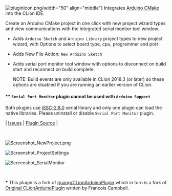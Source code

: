 ![pluginIcon.png](https://github.com/vsch/CLionArduinoPlugin/raw/master/resources/META-INF/pluginIcon.png){width="50" align="middle"}
Integrates [Arduino CMake] into the CLion IDE.

Create an Arduino CMake project in one click with new project wizard types and view
communications with the integrated serial monitor tool window.

* Adds `Arduino Sketch` and `Arduino Library` project types to new project wizard, with Options
  to select board type, cpu, programmer and port

* Adds New File Action: `New Arduino Sketch`

* Adds serial port monitor tool window with options to disconnect on build start and
  reconnect on build complete.

  NOTE: Build events are only available in CLion 2018.3 (or later) so these options are disabled
  if you are running an earlier version of CLion.

#### ** `Serial Port Monitor` plugin cannot be used with `Arduino Support`

Both plugins use [jSSC-2.8.0] serial library and only one plugin can load the native libraries.
Please uninstall or disable `Serial Port Monitor` plugin.

| [Issues][] | [Plugin Source][] |

<br>

![Screenshot_NewProject.png](https://github.com/vsch/CLionArduinoPlugin/raw/master/assets/images/Screenshot_NewProject.png)

![Screenshot_ProjectSettings](https://github.com/vsch/CLionArduinoPlugin/raw/master/assets/images/Screenshot_ProjectSettings.png)

![Screenshot_SerialMonitor](https://github.com/vsch/CLionArduinoPlugin/raw/master/assets/images/Screenshot_SerialMonitor.png)

<br>

**\*** This plugin is a fork of [rjuang/CLionArduinoPlugin] which in turn is a fork of
[Original CLionArduinoPlugin] written by Francois Campbell.

[Arduino CMake]: https://github.com/francoiscampbell/arduino-cmake
[Issues]: https://github.com/vsch/CLionArduinoPlugin/issues
[Original CLionArduinoPlugin]: https://github.com/francoiscampbell/CLionArduinoPlugin
[Plugin Source]: https://github.com/vsch/CLionArduinoPlugin
[rjuang/CLionArduinoPlugin]: https://github.com/rjuang/CLionArduinoPlugin



[jSSC-2.8.0]: https://github.com/scream3r/java-simple-serial-connector
